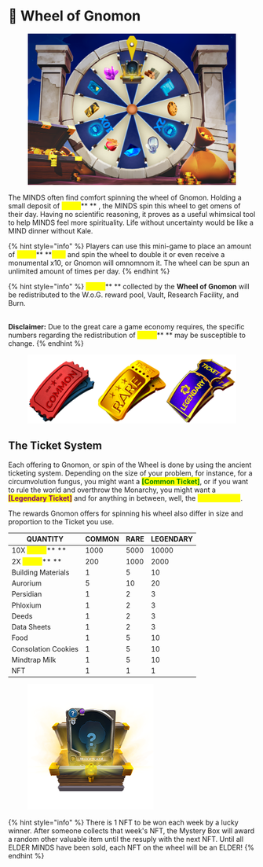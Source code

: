# 🎡 Wheel of Gnomon

<figure><img src="../../../.gitbook/assets/Wheel_ScreenS.png" alt=""><figcaption></figcaption></figure>

The MINDS often find comfort spinning the wheel of Gnomon. Holding a small deposit of <mark style="color:yellow;">**\[STX]**</mark>** ** , the MINDS spin this wheel to get omens of their day. Having no scientific reasoning, it proves as a useful whimsical tool to help MINDS feel more spirituality. Life without uncertainty would be like a MIND dinner without Kale.

{% hint style="info" %}
Players can use this mini-game to place an amount of <mark style="color:yellow;">**\[STX]**</mark>**   **<mark style="color:yellow;">****</mark> and spin the wheel to double it or even receive a monumental x10, or Gnomon will omnomnom it. The wheel can be spun an unlimited amount of times per day.
{% endhint %}

{% hint style="info" %}
<mark style="color:yellow;">**\[STX]**</mark>**  **  collected by the **Wheel of Gnomon** will be redistributed to the W.o.G. reward pool, Vault, Research Facility, and Burn.&#x20;

\
**​Disclaimer:** Due to the great care a game economy requires, the specific numbers regarding the redistribution of <mark style="color:yellow;">**\[STX]**</mark>** ** may be susceptible to change.&#x20;
{% endhint %}

<figure><img src="../../../.gitbook/assets/TicketSystem.png" alt=""><figcaption></figcaption></figure>

## The Ticket System&#x20;

Each offering to Gnomon, or spin of the Wheel is done by using the ancient ticketing system. Depending on the size of your problem, for instance, for a circumvolution fungus, you might want a <mark style="color:green;">**\[Common Ticket]**</mark>, or if you want to rule the world and overthrow the Monarchy, you might want a <mark style="color:purple;">**\[Legendary Ticket]**</mark> and for anything in between, well, the <mark style="color:yellow;">**\[Rare Ticket]**</mark>.

The rewards Gnomon offers for spinning his wheel also differ in size and proportion to the Ticket you use.&#x20;



| QUANTITY                                                | COMMON | RARE | LEGENDARY |
| ------------------------------------------------------- | ------ | ---- | --------- |
| 10X <mark style="color:yellow;">**\[STX]**</mark>** **  | 1000   | 5000 | 10000     |
| 2X <mark style="color:yellow;">**\[STX]**</mark>** **   | 200    | 1000 | 2000      |
| Building Materials                                      | 1      | 5    | 10        |
| Aurorium                                                | 5      | 10   | 20        |
| Persidian                                               | 1      | 2    | 3         |
| Phloxium                                                | 1      | 2    | 3         |
| Deeds                                                   | 1      | 2    | 3         |
| Data Sheets                                             | 1      | 2    | 3         |
| Food                                                    | 1      | 5    | 10        |
| Consolation Cookies                                     | 1      | 5    | 10        |
| Mindtrap Milk                                           | 1      | 5    | 10        |
| NFT                                                     | 1      | 1    | 1         |

<figure><img src="../../../.gitbook/assets/MysteryBox (1).png" alt=""><figcaption></figcaption></figure>

{% hint style="info" %}
There is 1 NFT to be won each week by a lucky winner. After someone collects that week's NFT, the Mystery Box will award a random other valuable item until the resuply with the next NFT. Until all ELDER MINDS have been sold, each NFT on the wheel will be an ELDER!
{% endhint %}
